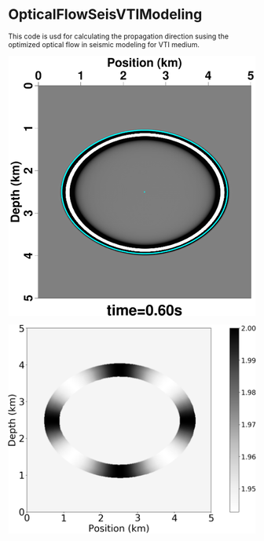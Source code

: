 # OpticalFlowSeisVTIModeling

This code is usd for calculating the propagation direction susing the optimized optical flow in seismic modeling for VTI medium.

![|50](mmexport1735092463167.png)

![|50](mmexport1735092467224.png)

